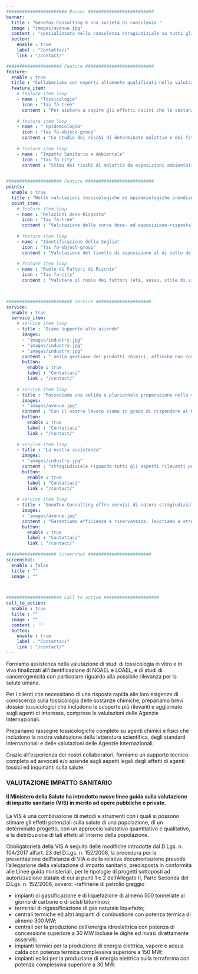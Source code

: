 ```yaml
---
####################### Banner #########################
banner:
  title : "GenoTox Consulting è una società di consulenza "
  image : "images/avenue.jpg"
  content : "specializzata nella consulenza stragiudiziale su tutti gli aspetti epidemiologici e tossicologici che riguardano gli inquinanti chimici e i possibili pericoli per la salute."
  button:
    enable : true
    label : "Contattaci"
    link : "/contact/"

##################### Feature ##########################
feature:
  enable : true
  title : "Collaboriamo con esperti altamente qualificati nella valutazione dei risultati di studi su:"
  feature_item:
    # feature item loop
    - name : "Tossicologia"
      icon : "fas fa-tree"
      content : "Per aiutare a capire gli effetti nocivi che le sostanze chimiche possono avere sulle persone o sugli animali"
      
    # feature item loop
    - name : " Epidemiologia"
      icon : "fas fa-object-group"
      content : "Lo studio dei rischi di determinate malattie e dei fattori associati, in popolazioni specifiche"
      
    # feature item loop
    - name : "Impatto Sanitario e Ambientale"
      icon : "fas fa-city"
      content : "Stima dei rischi di malattia da esposizioni ambientali e opportunità di prevenzione"
      

##################### Feature ##########################
points:
  enable : true
  title : "Nelle valutazioni tossicologiche ed epidemiologiche prendiamo in particolare considerazione:"
  point_item:
    # feature item loop
    - name : "Relazioni Dose-Risposta"
      icon : "fas fa-tree"
      content : "Valutazione delle curve dose- ed esposizione-risposta e della loro estrapolabilità"
      
    # feature item loop
    - name : "Identificazione della Soglia"
      icon : "fas fa-object-group"
      content : "Valutazione del livello di esposizione al di sotto del quale non esiste un rischio apprezzabile per la salute"
      
    # feature item loop
    - name : "Ruolo di Fattori di Rischio"
      icon : "fas fa-city"
      content : "Valutare il ruolo dei fattori (età, sesso, stile di vita, condizioni, esposizioni, ecc.) che modificano il rischio di sviluppare una malattia"
      


######################### Service #####################
service:
  enable : true
  service_item:
    # service item loop
    - title : "Diamo supporto alle aziende"
      images:
      - "images/industry.jpg"
      - "images/industry.jpg"
      - "images/industry.jpg"
      content : " nella gestione dei prodotti chimici, affinché non costituiscano un rischio per la salute umana e per l'ambiente; assistiamo le aziende nell'attuazione dei requisiti previsti dalle leggi nazionali e internazionali in materia di tossicologia e regolamentazione."
      button:
        enable : true
        label : "Contattaci"
        link : "/contact/"
        
    # service item loop
    - title : "Possediamo una solida e pluriennale preparazione nella valutazione del rischio e del nesso di causa tra esposizioni e malattie."
      images:
      - "images/avenue.jpg"
      content : "Con il nostro lavoro siamo in grado di rispondere al meglio ai nostri clienti, aiutandoli ad affrontare le richieste di normative che si riferiscono a prodotti diversi, dai prodotti chimici industriali agli additivi alimentari. Assistiamo i nostri clienti nella valutazione di impatto sanitario <a href='www.valutazione-impatto-sanitario.it'>(VIS)</a>"
      button:
        enable : true
        label : "Contattaci"
        link : "/contact/"
        
    # service item loop
    - title : "La nostra assistenza"
      images:
      - "images/industry.jpg"
      content : "stragiudiziale riguarda tutti gli aspetti rilevanti per l'attribuzione del nesso di causa tra una esposizione contestata ed una malattia imputata all'esposizione."
      button:
        enable : true
        label : "Contattaci"
        link : "/contact/"
        
    # service item loop
    - title : "GenoTox Consulting offre servizi di natura stragiudiziale alle imprese, assistendole in procedimenti giudiziari e di natura regolatoria."
      images:
      - "images/avenue.jpg"
      content : "Garantiamo efficienza e riservatezza; lavoriamo a stretto contatto con i nostri clienti e diamo un'alta priorità a ogni progetto. Abbiamo esperienza pluriennale nella collaborazione con grandi società italiane ed internazionali."
      button:
        enable : true
        label : "Contattaci"
        link : "/contact/"
        
################### Screenshot ########################
screenshot:
  enable : false
  title : ""
  image : ""

  

##################### Call to action #####################
call_to_action:
  enable : true
  title : ""
  image : ""
  content : ''
  button:
    enable : true
    label : "Contattaci"
    link : "/contact/"
---
```


Forniamo assistenza nella valutazione di studi di tossicologia in vitro e in vivo finalizzati all'identificazione di NOAEL e LOAEL, e di studi di cancerogenicità con particolare riguardo alla possibile rilevanza per la salute umana.

Per i clienti che necessitano di una risposta rapida alle loro esigenze di conoscenza sulla tossicologia delle sostanze chimiche, prepariamo brevi dossier tossicologici che includono le scoperte più rilevanti e aggiornate sugli agenti di interesse, comprese le valutazioni delle Agenzie Internazionali.

Prepariamo rassegne tossicologiche complete su agenti chimici e fisici che includono la nostra valutazione della letteratura scientifica, degli standard internazionali e delle valutazioni delle Agenzie Internazionali.

Grazie all'esperienza dei nostri collaboratori, forniamo un supporto tecnico completo ad avvocati e/o aziende sugli aspetti legali degli effetti di agenti tossici ed inquinanti sulla salute. 


### VALUTAZIONE IMPATTO SANITARIO

#### Il Ministero della Salute ha introdotto nuove linee guida sulla valutazione di impatto sanitario (VIS) in merito ad opere pubbliche e private.
La VIS è una combinazione di metodi e strumenti con i quali si possono stimare gli effetti potenziali sulla salute di una popolazione, di un determinato progetto, con un approccio valutativo quantitativo e qualitativo, e la distribuzione di tali effetti all'interno della popolazione.

Obbligatorietà della VIS
A seguito delle modifiche introdotte dal D.Lgs. n. 104/2017 all’art. 23 del D.Lgs. n. 152/2006, la procedura per la presentazione dell’istanza di VIA e della relativa documentazione prevede l’allegazione della valutazione di impatto sanitario, predisposta in conformità alle Linee guida ministeriali, per le tipologie di progetti sottoposti ad autorizzazione statale di cui ai punti 1 e 2 dell’Allegato II, Parte Seconda del D.Lgs. n. 152/2006, ovvero:
-raffinerie di petrolio greggio

- impianti di gassificazione e di liquefazione di almeno 500 tonnellate al giorno di carbone o di scisti bituminosi;
- terminali di rigassificazione di gas naturale liquefatto;
- centrali termiche ed altri impianti di combustione con potenza termica di almeno 300 MW;
- centrali per la produzione dell’energia idroelettrica con potenza di concessione superiore a 30 MW incluse le dighe ed invasi direttamente asserviti;
- impianti termici per la produzione di energia elettrica, vapore e acqua calda con potenza termica complessiva superiore a 150 MW;
- impianti eolici per la produzione di energia elettrica sulla terraferma con potenza complessiva superiore a 30 MW.
